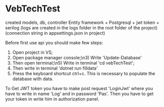 # VebTechTest
created models, db, controller
Entity framework + Postgresql + jwt token + serilog (logs are created in the logs folder in the root folder of the project) 
(connection string in appsettings.json in project)

Before first use api you should make few steps:
1) Open project in VS;
2) Open package manager console;\n3) Write 'Update-Database'
4) Then open terminal;\n5) Write in terminal 'cd vebTechTest';
6) Then write in terminal 'dotnet run filldata'
7) Press the keyboard shortcut ctrl+c.
This is necessary to populate the database with data.

To Get JWT token you have to make post request 'LoginJwt' where you have to write in name 'Log' and in password 'Pas'. 
Then you have to get your token in write him in authorization panel.
